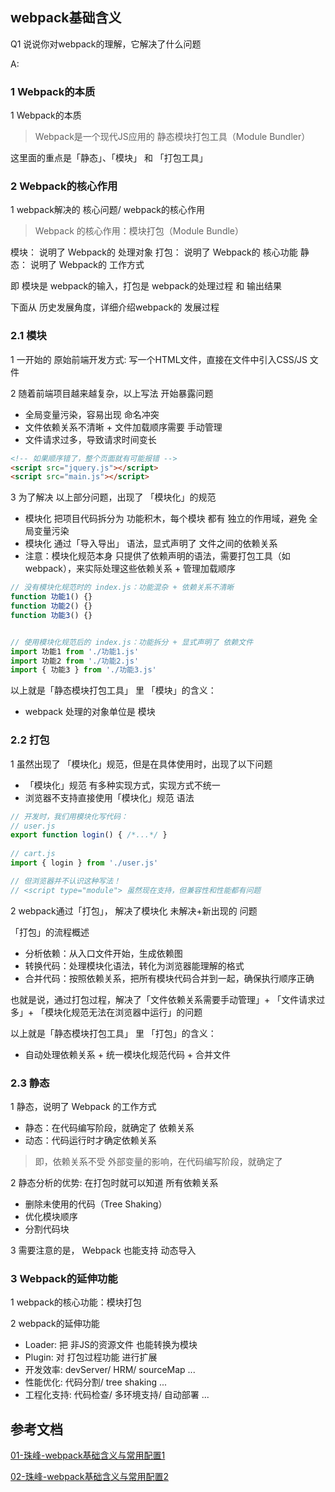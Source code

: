 ## webpack基础含义

Q1 说说你对webpack的理解，它解决了什么问题

A: <br/>

### 1 Webpack的本质

1 Webpack的本质

> Webpack是一个现代JS应用的 静态模块打包工具（Module Bundler）

这里面的重点是「静态」、「模块」 和 「打包工具」


### 2 Webpack的核心作用

1 webpack解决的 核心问题/ webpack的核心作用

> Webpack 的核心作用：模块打包（Module Bundle）

模块： 说明了 Webpack的 处理对象
打包： 说明了 Webpack的 核心功能
静态： 说明了 Webpack的 工作方式

即 模块是 webpack的输入，打包是 webpack的处理过程 和 输出结果


下面从 历史发展角度，详细介绍webpack的 发展过程


### 2.1 模块

1 一开始的 原始前端开发方式: 写一个HTML文件，直接在文件中引入CSS/JS 文件

2 随着前端项目越来越复杂，以上写法 开始暴露问题
  - 全局变量污染，容易出现 命名冲突 
  - 文件依赖关系不清晰 + 文件加载顺序需要 手动管理
  - 文件请求过多，导致请求时间变长

```html
<!-- 如果顺序错了，整个页面就有可能报错 -->
<script src="jquery.js"></script>
<script src="main.js"></script>
```

3 为了解决 以上部分问题，出现了 「模块化」的规范
  - 模块化 把项目代码拆分为 功能积木，每个模块 都有 独立的作用域，避免 全局变量污染
  - 模块化 通过「导入导出」 语法，显式声明了 文件之间的依赖关系
  - 注意：模块化规范本身 只提供了依赖声明的语法，需要打包工具（如webpack），来实际处理这些依赖关系 + 管理加载顺序


```js
// 没有模块化规范时的 index.js：功能混杂 + 依赖关系不清晰
function 功能1() {}
function 功能2() {}
function 功能3() {}


// 使用模块化规范后的 index.js：功能拆分 + 显式声明了 依赖文件
import 功能1 from './功能1.js'
import 功能2 from './功能2.js'
import { 功能3 } from './功能3.js'
```

以上就是「静态模块打包工具」 里 「模块」的含义：
  - webpack 处理的对象单位是 模块


### 2.2 打包

1 虽然出现了 「模块化」规范，但是在具体使用时，出现了以下问题
  - 「模块化」规范 有多种实现方式，实现方式不统一
  - 浏览器不支持直接使用「模块化」规范 语法

```js
// 开发时，我们用模块化写代码：
// user.js
export function login() { /*...*/ }
   
// cart.js
import { login } from './user.js'

// 但浏览器并不认识这种写法！
// <script type="module"> 虽然现在支持，但兼容性和性能都有问题
```

2 webpack通过「打包」， 解决了模块化 未解决+新出现的 问题

「打包」的流程概述
  - 分析依赖：从入口文件开始，生成依赖图
  - 转换代码：处理模块化语法，转化为浏览器能理解的格式
  - 合并代码：按照依赖关系，把所有模块代码合并到一起，确保执行顺序正确

也就是说，通过打包过程，解决了「文件依赖关系需要手动管理」+ 「文件请求过多」+ 「模块化规范无法在浏览器中运行」的问题


以上就是「静态模块打包工具」 里 「打包」的含义：
  - 自动处理依赖关系 + 统一模块化规范代码 + 合并文件


### 2.3 静态

1 静态，说明了 Webpack 的工作方式
  - 静态：在代码编写阶段，就确定了 依赖关系
  - 动态：代码运行时才确定依赖关系

> 即，依赖关系不受 外部变量的影响，在代码编写阶段，就确定了


2 静态分析的优势: 在打包时就可以知道 所有依赖关系
  - 删除未使用的代码（Tree Shaking）
  - 优化模块顺序
  - 分割代码块


3 需要注意的是， Webpack 也能支持 动态导入



### 3 Webpack的延伸功能

1 webpack的核心功能：模块打包

2 webpack的延伸功能
  - Loader: 把 非JS的资源文件 也能转换为模块
  - Plugin: 对 打包过程功能 进行扩展
  - 开发效率: devServer/ HRM/ sourceMap ...
  - 性能优化: 代码分割/ tree shaking ...
  - 工程化支持: 代码检查/ 多环境支持/ 自动部署 ...



## 参考文档

[01-珠峰-webpack基础含义与常用配置1](http://www.zhufengpeixun.com/strong/html/103.1.webpack-usage.html)

[02-珠峰-webpack基础含义与常用配置2](http://www.zhufengpeixun.com/strong/html/26.webpack-1-basic.html)
